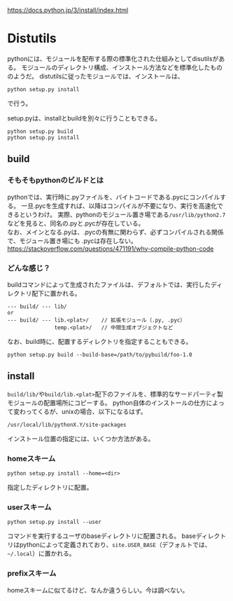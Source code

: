 https://docs.python.jp/3/install/index.html

# Distutils
pythonには、モジュールを配布する際の標準化された仕組みとしてdisutilsがある。
モジュールのディレクトリ構成、インストール方法などを標準化したもののようだ。
distutilsに従ったモジュールでは、インストールは、
```
python setup.py install
```
で行う。

setup.pyは、installとbuildを別々に行うこともできる。
```
python setup.py build
python setup.py install
```

## build

### そもそもpythonのビルドとは
pythonでは、実行時に.pyファイルを、バイトコードである.pycにコンパイルする。
一旦.pycを生成すれば、以降はコンパイルが不要になり、実行を高速化できるというわけ。
実際、pythonのモジュール置き場である`/usr/lib/python2.7` などを見ると、同名の.pyと.pycが存在している。  
なお、メインとなる.pyは、.pycの有無に関わらず、必ずコンパイルされる関係で、モジュール置き場にも .pycは存在しない。
https://stackoverflow.com/questions/471191/why-compile-python-code

### どんな感じ？
buildコマンドによって生成されたファイルは、デフォルトでは、実行したディレクトリ配下に置かれる。
```
--- build/ --- lib/
or
--- build/ --- lib.<plat>/    // 拡張モジュール（.py, .pyc）
               temp.<plat>/   // 中間生成オブジェクトなど
```

なお、build時に、配置するディレクトリを指定することもできる。
```
python setup.py build --build-base=/path/to/pybuild/foo-1.0
```

## install
`build/lib/`や`build/lib.<plat>`配下のファイルを、標準的なサードパーティ製モジュールの配置場所にコピーする。
python自体のインストールの仕方によって変わってくるが、unixの場合、以下になるはず。
```
/usr/local/lib/pythonX.Y/site-packages
```

インストール位置の指定には、いくつか方法がある。

### homeスキーム
```
python setup.py install --home=<dir>
```
指定したディレクトリに配置。

### userスキーム
```
python setup.py install --user
```
コマンドを実行するユーザのbaseディレクトリに配置される。
baseディレクトリはpythonによって定義されており、`site.USER_BASE`（デフォルトでは、`~/.local`）に置かれる。

### prefixスキーム
homeスキームに似てるけど、なんか違うらしい。今は調べない。
